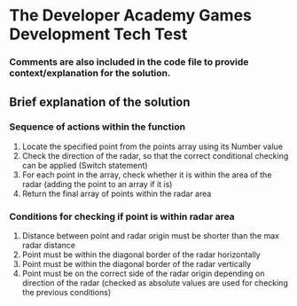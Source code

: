 # The Developer Academy Games Development Tech Test

### Comments are also included in the code file to provide context/explanation for the solution. 

## Brief explanation of the solution

### Sequence of actions within the function
1. Locate the specified point from the points array using its Number value
2. Check the direction of the radar, so that the correct conditional checking can be applied (Switch statement)
3. For each point in the array, check whether it is within the area of the radar (adding the point to an array if it is)
4. Return the final array of points within the radar area

### Conditions for checking if point is within radar area
1. Distance between point and radar origin must be shorter than the max radar distance
2. Point must be within the diagonal border of the radar horizontally
3. Point must be within the diagonal border of the radar vertically
4. Point must be on the correct side of the radar origin depending on direction of the radar (checked as absolute values are used for checking the previous conditions)
